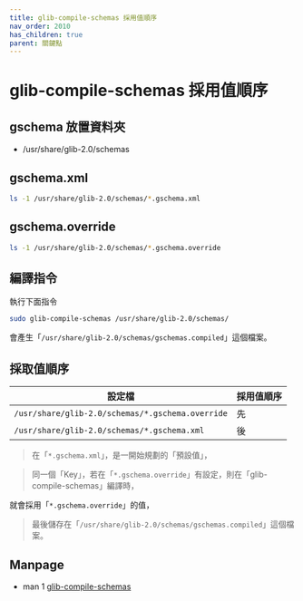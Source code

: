 ```yaml
---
title: glib-compile-schemas 採用值順序
nav_order: 2010
has_children: true
parent: 關鍵點
---
```



# glib-compile-schemas 採用值順序


## gschema 放置資料夾

* /usr/share/glib-2.0/schemas


## gschema.xml

``` sh
ls -1 /usr/share/glib-2.0/schemas/*.gschema.xml
```

## gschema.override

``` sh
ls -1 /usr/share/glib-2.0/schemas/*.gschema.override
```


## 編譯指令

執行下面指令

``` sh
sudo glib-compile-schemas /usr/share/glib-2.0/schemas/
```

會產生「`/usr/share/glib-2.0/schemas/gschemas.compiled`」這個檔案。


## 採取值順序

|設定檔 | 採用值順序 |
| --- | --- |
| `/usr/share/glib-2.0/schemas/*.gschema.override` | 先 |
| `/usr/share/glib-2.0/schemas/*.gschema.xml` | 後 |


> 在「`*.gschema.xml`」，是一開始規劃的「預設值」，

> 同一個「Key」，若在「`*.gschema.override`」有設定，則在「glib-compile-schemas」編譯時，

就會採用「`*.gschema.override`」的值，

> 最後儲存在「`/usr/share/glib-2.0/schemas/gschemas.compiled`」這個檔案。


## Manpage

* man 1 [glib-compile-schemas](https://manpages.ubuntu.com/manpages/jammy/en/man1/glib-compile-schemas.1.html)
